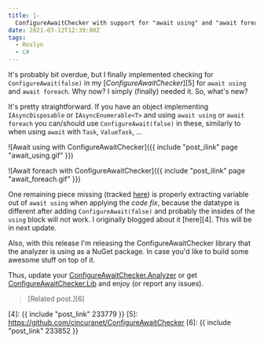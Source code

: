 ```yaml
---
title: |-
  ConfigureAwaitChecker with support for "await using" and "await foreach"
date: 2021-03-12T12:39:00Z
tags:
  - Roslyn
  - C#
---
```

It's probably bit overdue, but I finally implemented checking for `ConfigureAwait(false)` in my [_ConfigureAwaitChecker_][5] for `await using` and `await foreach`. Why now? I simply (finally) needed it. So, what's new?

<!-- excerpt -->

It's pretty straightforward. If you have an object implementing `IAsyncDisposable` or `IAsyncEnumerable<T>` and using `await using` or `await foreach` you can/should use `ConfigureAwait(false)` in these, similarly to when using `await` with `Task`, `ValueTask`, ...

![Await using with ConfigureAwaitChecker]({{ include "post_ilink" page "await_using.gif" }})

![Await foreach with ConfigureAwaitChecker]({{ include "post_ilink" page "await_foreach.gif" }})

One remaining piece missing (tracked [here][2]) is properly extracting variable out of `await using` when applying the _code fix_, because the datatype is different after adding `ConfigureAwait(false)` and probably the insides of the `using` block will not work. I originally blogged about it [here][4]. This will be in next update.

Also, with this release I'm releasing the ConfigureAwaitChecker library that the analyzer is using as a NuGet package. In case you'd like to build some awesome stuff on top of it.

Thus, update your [ConfigureAwaitChecker.Analyzer][1] or get [ConfigureAwaitChecker.Lib][3] and enjoy (or report any issues).

> [Related post.][6]

[1]: https://www.nuget.org/packages/ConfigureAwaitChecker.Analyzer
[2]: https://github.com/cincuranet/ConfigureAwaitChecker/issues/28
[3]: https://www.nuget.org/packages/ConfigureAwaitChecker.Lib
[4]: {{ include "post_link" 233779 }}
[5]: https://github.com/cincuranet/ConfigureAwaitChecker
[6]: {{ include "post_link" 233852 }}